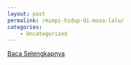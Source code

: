 ```yaml
---
layout: post
permalink: /mimpi-hidup-di-masa-lalu/
categories:
    - Uncategorized
---
```


[Baca Selengkapnya](/03)